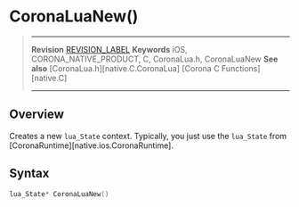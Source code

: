 # CoronaLuaNew()

> --------------------- ------------------------------------------------------------------------------------------
> __Revision__			[REVISION_LABEL](REVISION_URL)
> __Keywords__			iOS, CORONA_NATIVE_PRODUCT, C, CoronaLua.h, CoronaLuaNew
> __See also__			[CoronaLua.h][native.C.CoronaLua]
>						[Corona C Functions][native.C]
> --------------------- ------------------------------------------------------------------------------------------


## Overview

Creates a new `lua_State` context. Typically, you just use the `lua_State` from [CoronaRuntime][native.ios.CoronaRuntime].


## Syntax

``````c
lua_State* CoronaLuaNew()
``````
